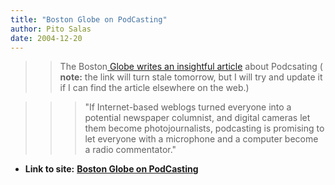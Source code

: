 ```yaml
---
title: "Boston Globe on PodCasting"
author: Pito Salas
date: 2004-12-20
---
```



>>

>> The Boston[ Globe writes an insightful
article](<http://www.boston.com/news/nation/articles/2004/12/20/through_ipod_technology_anyone_can_be_a_broadcaster/>)
about Podcsating ( **note:** the link will turn stale tomorrow, but I will try
and update it if I can find the article elsewhere on the web.)

>>

>>> "If Internet-based weblogs turned everyone into a potential newspaper
columnist, and digital cameras let them become photojournalists, podcasting is
promising to let everyone with a microphone and a computer become a radio
commentator."


* **Link to site:** **[Boston Globe on PodCasting](None)**
